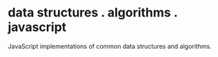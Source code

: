 # data structures . algorithms . javascript
JavaScript implementations of common data structures and algorithms.